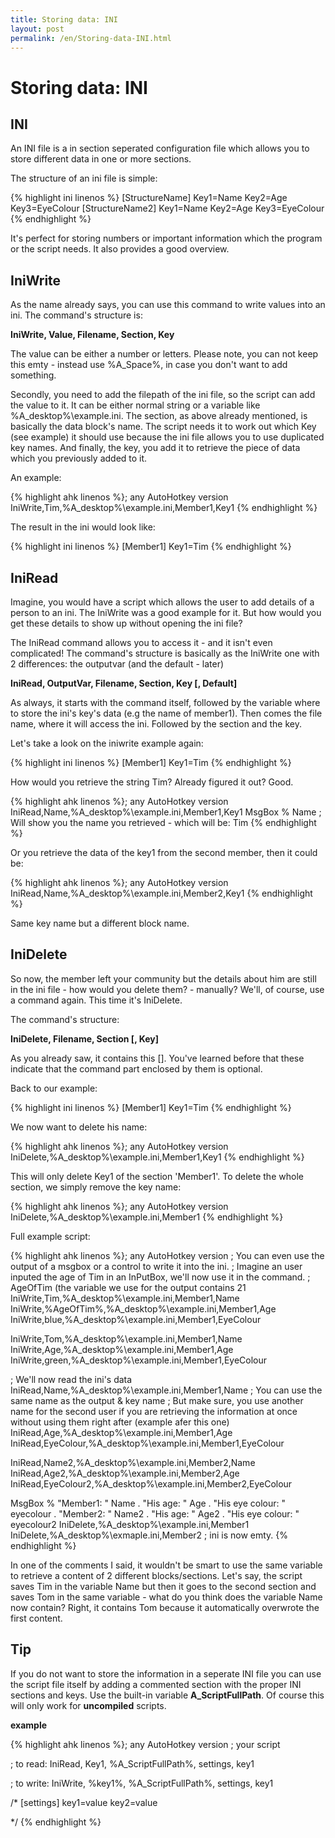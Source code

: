 ```yaml
---
title: Storing data: INI
layout: post
permalink: /en/Storing-data-INI.html
---
```


# Storing data: INI

## INI
An INI file is a in section seperated configuration file which allows you to store different data in one or more sections.

The structure of an ini file is simple:

{% highlight ini linenos %}
[StructureName]
Key1=Name
Key2=Age
Key3=EyeColour
[StructureName2]
Key1=Name
Key2=Age
Key3=EyeColour
{% endhighlight %}

It's perfect for storing numbers or important information which the program or the script needs. It also provides a good overview.

## IniWrite

As the name already says, you can use this command to write values into an ini. The command's structure is:

__IniWrite, Value, Filename, Section, Key__

The value can be either a number or letters. Please note, you can not keep this emty - instead use %A_Space%, in case you don't want to add something.

Secondly, you need to add the filepath of the ini file, so the script can add the value to it. It can be either normal string or a variable like %A_desktop%\example.ini.
The section, as above already mentioned, is basically the data block's name. The script needs it to work out which Key (see example) it should use because the ini file allows you to use duplicated key names.
And finally, the key, you add it to retrieve the piece of data which you previously added to it.

An example:

{% highlight ahk linenos %}; any AutoHotkey version
IniWrite,Tim,%A_desktop%\example.ini,Member1,Key1
{% endhighlight %}

The result in the ini would look like:

{% highlight ini linenos %}
[Member1]
Key1=Tim
{% endhighlight %}

## IniRead

Imagine, you would have a script which allows the user to add details of a person to an ini. The IniWrite was a good example for it. But how would you get these details to show up without opening the ini file?

The IniRead command allows you to access it - and it isn't even complicated! The command's structure is basically as the IniWrite one with 2 differences: the outputvar (and the default - later)

__IniRead, OutputVar, Filename, Section, Key [, Default]__

As always, it starts with the command itself, followed by the variable where to store the ini's key's data (e.g the name of member1).
Then comes the file name, where it will access the ini.
Followed by the section and the key.

Let's take a look on the iniwrite example again:

{% highlight ini linenos %}
[Member1]
Key1=Tim
{% endhighlight %}

How would you retrieve the string Tim? Already figured it out? Good.

{% highlight ahk linenos %}; any AutoHotkey version
IniRead,Name,%A_desktop%\example.ini,Member1,Key1
MsgBox % Name ; Will show you the name you retrieved - which will be: Tim
{% endhighlight %}

Or you retrieve the data of the key1 from the second member, then it could be:

{% highlight ahk linenos %}; any AutoHotkey version
IniRead,Name,%A_desktop%\example.ini,Member2,Key1
{% endhighlight %}

Same key name but a different block name.

## IniDelete

So now, the member left your community but the details about him are still in the ini file - how would you delete them? - manually? We'll, of course, use a command again. This time it's IniDelete.

The command's structure:

__IniDelete, Filename, Section [, Key]__

As you already saw, it contains this []. You've learned before that these indicate that the command part enclosed by them is optional.

Back to our example:

{% highlight ini linenos %}
[Member1]
Key1=Tim
{% endhighlight %}

We now want to delete his name:

{% highlight ahk linenos %}; any AutoHotkey version
IniDelete,%A_desktop%\example.ini,Member1,Key1
{% endhighlight %}

This will only delete Key1 of the section 'Member1'.
To delete the whole section, we simply remove the key name:

{% highlight ahk linenos %}; any AutoHotkey version
IniDelete,%A_desktop%\example.ini,Member1
{% endhighlight %}

Full example script:

{% highlight ahk linenos %}; any AutoHotkey version
; You can even use the output of a msgbox or a control to write it into the ini.
; Imagine an user inputed the age of Tim in an InPutBox, we'll now use it in the command.
; AgeOfTim (the variable we use for the output contains 21
IniWrite,Tim,%A_desktop%\example.ini,Member1,Name
IniWrite,%AgeOfTim%,%A_desktop%\example.ini,Member1,Age
IniWrite,blue,%A_desktop%\example.ini,Member1,EyeColour

IniWrite,Tom,%A_desktop%\example.ini,Member1,Name
IniWrite,Age,%A_desktop%\example.ini,Member1,Age
IniWrite,green,%A_desktop%\example.ini,Member1,EyeColour

; We'll now read the ini's data 
IniRead,Name,%A_desktop%\example.ini,Member1,Name ; You can use the same name as the output & key name
; But make sure, you use another name for the second user if you are retrieving the information at once without using them right after (example afer this one)
IniRead,Age,%A_desktop%\example.ini,Member1,Age
IniRead,EyeColour,%A_desktop%\example.ini,Member1,EyeColour

IniRead,Name2,%A_desktop%\example.ini,Member2,Name
IniRead,Age2,%A_desktop%\example.ini,Member2,Age
IniRead,EyeColour2,%A_desktop%\example.ini,Member2,EyeColour

MsgBox % "Member1: " Name
             . "His age: " Age
             . "His eye colour: " eyecolour
             . "Member2: " Name2
             . "His age: " Age2
             . "His eye colour: " eyecolour2
IniDelete,%A_desktop%\example.ini,Member1
IniDelete,%A_desktop%\exmaple.ini,Member2 ; ini is now emty.
{% endhighlight %}

In one of the comments I said, it wouldn't be smart to use the same variable to retrieve a content of 2 different blocks/sections.
Let's say, the script saves Tim in the variable Name but then it goes to the second section and saves Tom in the same variable - what do you think does the variable Name now contain?
Right, it contains Tom because it automatically overwrote the first content.

## Tip

If you do not want to store the information in a seperate INI file you can use the script file itself by adding a commented section with the proper INI sections and keys. Use the built-in variable __A_ScriptFullPath__. Of course this will only work for **uncompiled** scripts.

**example**

{% highlight ahk linenos %}; any AutoHotkey version
; your script

; to read:
IniRead, Key1, %A_ScriptFullPath%, settings, key1

; to write:
IniWrite, %key1%, %A_ScriptFullPath%, settings, key1

/*
[settings]
key1=value
key2=value

*/
{% endhighlight %}

